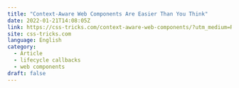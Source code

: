 ```yaml
---
title: "Context-Aware Web Components Are Easier Than You Think"
date: 2022-01-21T14:08:05Z
link: https://css-tricks.com/context-aware-web-components/?utm_medium=RSS&utm_source=news.12bit.vn
site: css-tricks.com
language: English
category:
  - Article
  - lifecycle callbacks
  - web components
draft: false
---
```

